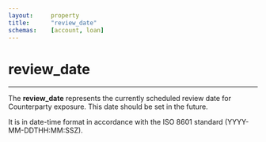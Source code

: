 ```yaml
---
layout:		property
title:		"review_date"
schemas:	[account, loan]
---
```


# review_date

---

The **review_date** represents the currently scheduled review date for Counterparty exposure. This date should be set in the future. 

It is in date-time format in accordance with the ISO 8601 standard (YYYY-MM-DDTHH:MM:SSZ).

